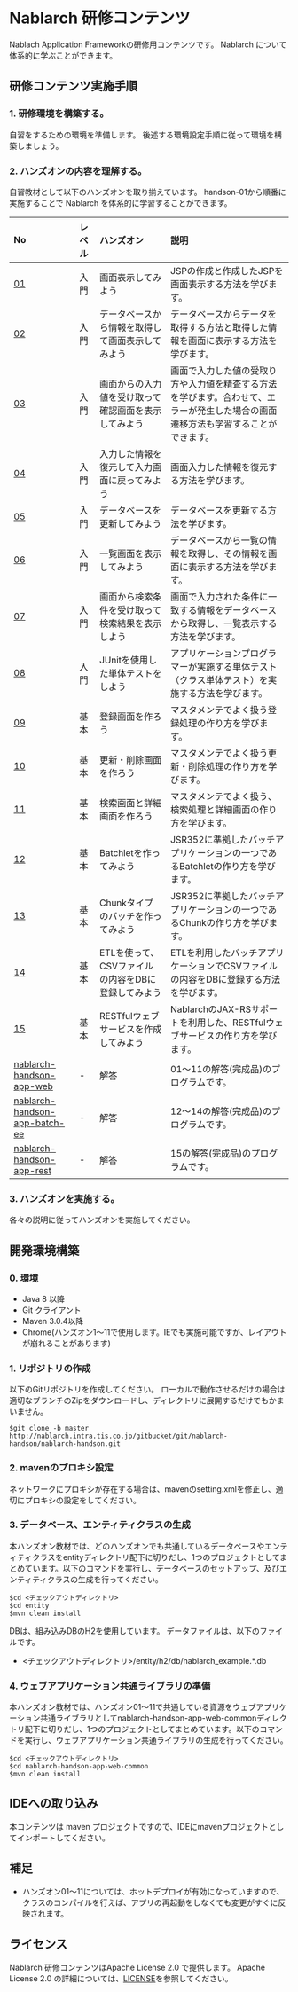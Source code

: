 Nablarch 研修コンテンツ
===========================
Nablach Application Frameworkの研修用コンテンツです。
Nablarch について体系的に学ぶことができます。

## 研修コンテンツ実施手順

### 1. 研修環境を構築する。

自習をするための環境を準備します。
後述する環境設定手順に従って環境を構築しましょう。

### 2. ハンズオンの内容を理解する。

自習教材として以下のハンズオンを取り揃えています。
handson-01から順番に実施することで Nablarch を体系的に学習することができます。

| No                         | レベル | ハンズオン| 説明 |
|:---------------------------|:-------|:----------------------|:--------|
| [01](./handson-01/README.md) | 入門   | 画面表示してみよう | JSPの作成と作成したJSPを画面表示する方法を学びます。 |
| [02](./handson-02/README.md) | 入門   | データベースから情報を取得して画面表示してみよう | データベースからデータを取得する方法と取得した情報を画面に表示する方法を学びます。 |
| [03](./handson-03/README.md) | 入門   | 画面からの入力値を受け取って確認画面を表示してみよう | 画面で入力した値の受取り方や入力値を精査する方法を学びます。合わせて、エラーが発生した場合の画面遷移方法も学習することができます。 |
| [04](./handson-04/README.md) | 入門   | 入力した情報を復元して入力画面に戻ってみよう | 画面入力した情報を復元する方法を学びます。 |
| [05](./handson-05/README.md) | 入門   | データベースを更新してみよう | データベースを更新する方法を学びます。 |
| [06](./handson-06/README.md) | 入門   | 一覧画面を表示してみよう | データベースから一覧の情報を取得し、その情報を画面に表示する方法を学びます。 |
| [07](./handson-07/README.md) | 入門   | 画面から検索条件を受け取って検索結果を表示しよう | 画面で入力された条件に一致する情報をデータベースから取得し、一覧表示する方法を学びます。 |
| [08](./handson-08/README.md) | 入門   | JUnitを使用した単体テストをしよう | アプリケーションプログラマーが実施する単体テスト（クラス単体テスト）を実施する方法を学びます。 |
| [09](./handson-09/README.md) | 基本   | 登録画面を作ろう | マスタメンテでよく扱う登録処理の作り方を学びます。 |
| [10](./handson-10/README.md) | 基本   | 更新・削除画面を作ろう | マスタメンテでよく扱う更新・削除処理の作り方を学びます。 |
| [11](./handson-11/README.md) | 基本   | 検索画面と詳細画面を作ろう | マスタメンテでよく扱う、検索処理と詳細画面の作り方を学びます。 |
| [12](./handson-12/README.md) | 基本   | Batchletを作ってみよう | JSR352に準拠したバッチアプリケーションの一つであるBatchletの作り方を学びます。 |
| [13](./handson-13/README.md) | 基本   | Chunkタイプのバッチを作ってみよう | JSR352に準拠したバッチアプリケーションの一つであるChunkの作り方を学びます。 |
| [14](./handson-14/README.md) | 基本   | ETLを使って、CSVファイルの内容をDBに登録してみよう | ETLを利用したバッチアプリケーションでCSVファイルの内容をDBに登録する方法を学びます。 |
| [15](./handson-15/README.md) | 基本   | RESTfulウェブサービスを作成してみよう | NablarchのJAX-RSサポートを利用した、RESTfulウェブサービスの作り方を学びます。|
| [nablarch-handson-app-web](./nablarch-handson-app-web/README.md) | -   | 解答 | 01～11の解答(完成品)のプログラムです。 |
| [nablarch-handson-app-batch-ee](./nablarch-handson-app-batch-ee/README.md) | -   | 解答 | 12～14の解答(完成品)のプログラムです。 |
| [nablarch-handson-app-rest](./nablarch-handson-app-rest/README.md) | -   | 解答 | 15の解答(完成品)のプログラムです。 |

### 3. ハンズオンを実施する。

各々の説明に従ってハンズオンを実施してください。

## 開発環境構築

### 0. 環境

* Java 8 以降
* Git クライアント
* Maven 3.0.4以降
* Chrome(ハンズオン1～11で使用します。IEでも実施可能ですが、レイアウトが崩れることがあります)

### 1. リポジトリの作成
以下のGitリポジトリを作成してください。
ローカルで動作させるだけの場合は適切なブランチのZipをダウンロードし、ディレクトリに展開するだけでもかまいません。

    $git clone -b master http://nablarch.intra.tis.co.jp/gitbucket/git/nablarch-handson/nablarch-handson.git


### 2. mavenのプロキシ設定
ネットワークにプロキシが存在する場合は、mavenのsetting.xmlを修正し、適切にプロキシの設定をしてください。

### 3. データベース、エンティティクラスの生成

本ハンズオン教材では、どのハンズオンでも共通しているデータベースやエンティティクラスをentityディレクトリ配下に切りだし、1つのプロジェクトとしてまとめています。以下のコマンドを実行し、データベースのセットアップ、及びエンティティクラスの生成を行ってください。

    $cd <チェックアウトディレクトリ>
    $cd entity
    $mvn clean install

DBは、組み込みDBのH2を使用しています。
データファイルは、以下のファイルです。

- <チェックアウトディレクトリ>/entity/h2/db/nablarch_example.*.db

### 4. ウェブアプリケーション共通ライブラリの準備

本ハンズオン教材では、ハンズオン01～11で共通している資源をウェブアプリケーション共通ライブラリとしてnablarch-handson-app-web-commonディレクトリ配下に切りだし、1つのプロジェクトとしてまとめています。以下のコマンドを実行し、ウェブアプリケーション共通ライブラリの生成を行ってください。

    $cd <チェックアウトディレクトリ>
    $cd nablarch-handson-app-web-common
    $mvn clean install




## IDEへの取り込み

本コンテンツは maven プロジェクトですので、IDEにmavenプロジェクトとしてインポートしてください。

## 補足

- ハンズオン01～11については、ホットデプロイが有効になっていますので、クラスのコンパイルを行えば、アプリの再起動をしなくても変更がすぐに反映されます。

## ライセンス
Nablarch 研修コンテンツはApache License 2.0 で提供します。
Apache License 2.0 の詳細については、[LICENSE](./LICENSE)を参照してください。